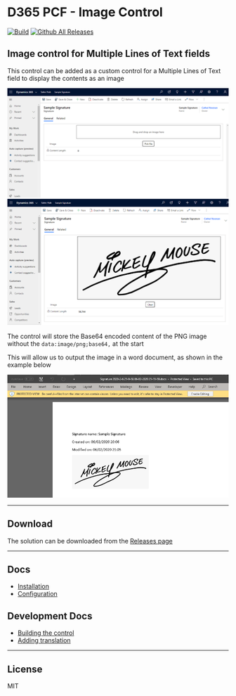 # D365 PCF - Image Control

[![Build](https://github.com/cathalnoonan/d365-pcf-imagecontrol/actions/workflows/build.yml/badge.svg)](https://github.com/cathalnoonan/d365-pcf-imagecontrol/actions/workflows/build.yml)
[![Github All Releases](https://img.shields.io/github/downloads/cathalnoonan/d365-pcf-imagecontrol/total.svg)]()

## Image control for Multiple Lines of Text fields
This control can be added as a custom control for a Multiple Lines of Text field to display the contents as an image

![Drag and Drop Here](./docs/res/DragAndDropHere.png)
![Sample Image](./docs/res/Sample.png)

The control will store the Base64 encoded content of the PNG image without the `data:image/png;base64,` at the start

This will allow us to output the image in a word document, as shown in the example below

![Word Template Example](./docs/res/WordTemplateExample.png)

---

## Download

The solution can be downloaded from the [Releases page](https://github.com/cathalnoonan/d365-pcf-imagecontrol/releases)

---

## Docs
- [Installation](./docs/installation.md)
- [Configuration](./docs/configuration.md)

## Development Docs
- [Building the control](./docs/building.md)
- [Adding translation](./docs/adding_translation.md)

---

## License
MIT
